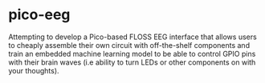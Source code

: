 # pico-eeg
Attempting to develop a Pico-based FLOSS EEG interface that allows users to cheaply assemble their own circuit with off-the-shelf components and train an embedded machine learning model to be able to control GPIO pins with their brain waves (i.e ability to turn LEDs or other components on with your thoughts).
